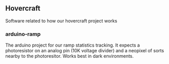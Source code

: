 ## Hovercraft

Software related to how our hovercraft project works

### arduino-ramp

The arduino project for our ramp statistics tracking. It expects a photoresistor on an 
analog pin (10K voltage divider) and a neopixel of sorts nearby to the photoresitor. 
Works best in dark environments.
